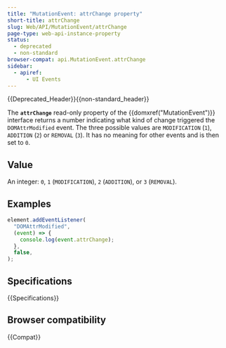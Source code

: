 ```yaml
---
title: "MutationEvent: attrChange property"
short-title: attrChange
slug: Web/API/MutationEvent/attrChange
page-type: web-api-instance-property
status:
  - deprecated
  - non-standard
browser-compat: api.MutationEvent.attrChange
sidebar:
  - apiref:
      - UI Events
---
```


{{Deprecated_Header}}{{non-standard_header}}

The **`attrChange`** read-only property of the {{domxref("MutationEvent")}} interface returns a number indicating what kind of change triggered the `DOMAttrModified` event. The three possible values are `MODIFICATION` (`1`), `ADDITION` (`2`) or `REMOVAL` (`3`). It has no meaning for other events and is then set to `0`.

## Value

An integer: `0`, `1` (`MODIFICATION`), `2` (`ADDITION`), or `3` (`REMOVAL`).

## Examples

```js
element.addEventListener(
  "DOMAttrModified",
  (event) => {
    console.log(event.attrChange);
  },
  false,
);
```

## Specifications

{{Specifications}}

## Browser compatibility

{{Compat}}
